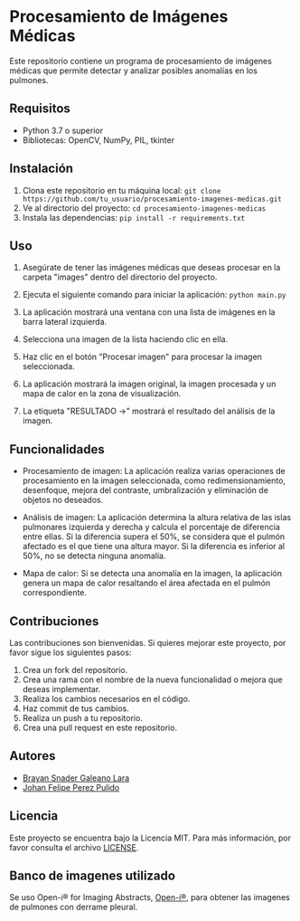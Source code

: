# Procesamiento de Imágenes Médicas
Este repositorio contiene un programa de procesamiento de imágenes médicas que permite detectar y analizar posibles anomalías en los pulmones.

## Requisitos
- Python 3.7 o superior
- Bibliotecas: OpenCV, NumPy, PIL, tkinter

## Instalación
1. Clona este repositorio en tu máquina local:
`git clone https://github.com/tu_usuario/procesamiento-imagenes-medicas.git`
2. Ve al directorio del proyecto:
`cd procesamiento-imagenes-medicas`
3. Instala las dependencias:
`pip install -r requirements.txt`

## Uso
1. Asegúrate de tener las imágenes médicas que deseas procesar en la carpeta "images" dentro del directorio del proyecto.

2. Ejecuta el siguiente comando para iniciar la aplicación:
`python main.py`

3. La aplicación mostrará una ventana con una lista de imágenes en la barra lateral izquierda.

4. Selecciona una imagen de la lista haciendo clic en ella.

5. Haz clic en el botón "Procesar imagen" para procesar la imagen seleccionada.

6. La aplicación mostrará la imagen original, la imagen procesada y un mapa de calor en la zona de visualización.

7. La etiqueta "RESULTADO ->" mostrará el resultado del análisis de la imagen.

## Funcionalidades

- Procesamiento de imagen: La aplicación realiza varias operaciones de procesamiento en la imagen seleccionada, como redimensionamiento, desenfoque, mejora del contraste, umbralización y eliminación de objetos no deseados.

- Análisis de imagen: La aplicación determina la altura relativa de las islas pulmonares izquierda y derecha y calcula el porcentaje de diferencia entre ellas. Si la diferencia supera el 50%, se considera que el pulmón afectado es el que tiene una altura mayor. Si la diferencia es inferior al 50%, no se detecta ninguna anomalía.

- Mapa de calor: Si se detecta una anomalía en la imagen, la aplicación genera un mapa de calor resaltando el área afectada en el pulmón correspondiente.

## Contribuciones
Las contribuciones son bienvenidas. Si quieres mejorar este proyecto, por favor sigue los siguientes pasos:

1. Crea un fork del repositorio.
2. Crea una rama con el nombre de la nueva funcionalidad o mejora que deseas implementar.
3. Realiza los cambios necesarios en el código.
4. Haz commit de tus cambios.
5. Realiza un push a tu repositorio.
6. Crea una pull request en este repositorio.

## Autores
- [Brayan Snader Galeano Lara](https://github.com/brayansgl)
- [Johan Felipe Perez Pulido](https://github.com/JohanPulido)

## Licencia

Este proyecto se encuentra bajo la Licencia MIT. Para más información, por favor consulta el archivo [LICENSE](LICENSE).

## Banco de imagenes utilizado

Se uso Open-i® for Imaging Abstracts, [Open-i®](https://openi.nlm.nih.gov/), para obtener las imagenes de pulmones con derrame pleural.
